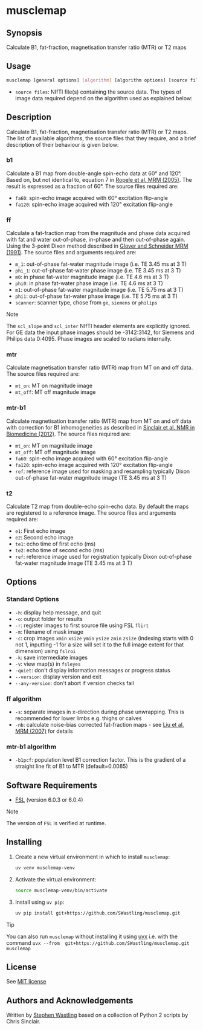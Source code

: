 # musclemap

## Synopsis
Calculate B1, fat-fraction, magnetisation transfer ratio (MTR) or T2 maps

## Usage

```bash
musclemap [general options] [algorithm] [algorithm options] [source files] 
```

- `source files`: NIfTI file(s) containing the source data. The types of image 
data required depend on the algorithm used as explained below:

## Description
Calculate B1, fat-fraction, magnetisation transfer ratio (MTR) or T2 maps. The 
list of available algorithms, the source files that they require, and a brief 
description of their behaviour is given below:

### b1
Calculate a B1 map from double-angle spin-echo data at 60&deg; and 
120&deg;. Based on, but not identical to, equation 7 in [Ropele et al. MRM 
(2005)](https://onlinelibrary.wiley.com/doi/full/10.1002/mrm.20310). The result 
is expressed as a fraction of 60&deg;. The source files required are:
- `fa60`: spin-echo image acquired with 60&deg; excitation flip-angle
- `fa120`: spin-echo image acquired with 120&deg; excitation flip-angle

### ff
Calculate a fat-fraction map from the magnitude and phase data 
acquired with fat and water out-of-phase, in-phase and then out-of-phase again. 
Using the 3-point Dixon method described in 
[Glover and Schneider MRM (1991)](https://onlinelibrary.wiley.com/doi/abs/10.1002/mrm.1910180211). 
The source files and arguments required are:
- `m_1`: out-of-phase fat-water magnitude image (i.e. TE 3.45 ms at 3 T)
- `phi_1`: out-of-phase fat-water phase image (i.e. TE 3.45 ms at 3 T)
- `m0`: in phase fat-water magnitude image (i.e. TE 4.6 ms at 3 T)
- `phi0`: in phase fat-water phase image (i.e. TE 4.6 ms at 3 T)
- `m1`: out-of-phase fat-water magnitude image (i.e. TE 5.75 ms at 3 T)
- `phi1`: out-of-phase fat-water phase image (i.e. TE 5.75 ms at 3 T)
- `scanner`: scanner type, chose from `ge`, `siemens` or `philips`

> [!NOTE] 
> The `scl_slope` and `scl_inter` NIfTI header elements are explicitly 
> ignored. For GE data the input phase images should be -3142:3142, for Siemens 
> and Philips data 0:4095. Phase images are scaled to radians internally.

### mtr
Calculate magnetisation transfer ratio (MTR) map from MT on and off data. 
The source files required are:
- `mt_on`: MT on magnitude image
- `mt_off`:  MT off magnitude image
    
### mtr-b1
Calculate magnetisation transfer ratio (MTR) map from MT on and off 
data with correction for B1 inhomogeneities as described in [Sinclair et al. NMR
in Biomedicine (2012)](https://analyticalsciencejournals.onlinelibrary.wiley.com/doi/10.1002/nbm.1744). 
The source files required are:
- `mt_on`: MT on magnitude image
- `mt_off`:  MT off magnitude image
- `fa60`: spin-echo image acquired with 60&deg; excitation flip-angle
- `fa120`: spin-echo image acquired with 120&deg; excitation flip-angle
- `ref`: reference image used for masking and resampling typically Dixon 
out-of-phase fat-water magnitude image (TE 3.45 ms at 3 T)

### t2
Calculate T2 map from double-echo spin-echo data. By default the maps are
registered to a reference image. The source files and arguments required are:
- `e1`: First echo image
- `e2`:  Second echo image
- `te1`: echo time of first echo (ms)
- `te2`: echo time of second echo (ms)
- `ref`: reference image used for registration typically Dixon out-of-phase 
fat-water magnitude image (TE 3.45 ms at 3 T)

## Options

### Standard Options
- `-h`: display help message, and quit
- `-o`: output folder for results
- `-r`: register images to first source file using FSL `flirt`
- `-m`: filename of mask image 
- `-c`: crop images `xmin` `xsize` `ymin` `ysize` `zmin` `zsize` 
(indexing starts with 0 not 1, inputting -1 for a size will set it to 
the full image extent for that dimension) using `fslroi`
- `-k`: save intermediate images     
- `-v`: view map(s) in `fsleyes`
- `-quiet`: don't display information messages or progress status
- `--version`: display version and exit
- `--any-version`: don't abort if version checks fail 

### ff  algorithm
- `-s`: separate images in x-direction during phase unwrapping. This is
recommended for lower limbs e.g. thighs or calves
- `-nb`: calculate noise-bias corrected fat-fraction maps - see [Liu et al. MRM 
(2007)](https://onlinelibrary.wiley.com/doi/full/10.1002/mrm.21301) for details  

### mtr-b1  algorithm
- `-b1pcf`: population level B1 correction factor. This is the gradient of a 
straight line fit of B1 to MTR (default=0.0085)

## Software Requirements

- [FSL](https://fsl.fmrib.ox.ac.uk/fsl/fslwiki/) (version 6.0.3 or 6.0.4)

> [!NOTE] 
> The version of `FSL` is verified at runtime.
## Installing
1. Create a new virtual environment in which to install `musclemap`:

    ```bash
    uv venv musclemap-venv
    ```
   
2. Activate the virtual environment:

    ```bash
    source musclemap-venv/bin/activate
    ```

4. Install using `uv pip`:
    ```bash
    uv pip install git+https://github.com/SWastling/musclemap.git
    ```
   
> [!TIP]
> You can also run `musclemap` without installing it using 
>[uvx](https://docs.astral.sh/uv/guides/tools/) i.e. with the command 
>`uvx --from  git+https://github.com/SWastling/musclemap.git musclemap`

## License
See [MIT license](./LICENSE)

## Authors and Acknowledgements
Written by [Stephen Wastling](mailto:stephen.wastling@nhs.net) based on a 
collection of Python 2 scripts by Chris Sinclair.  
